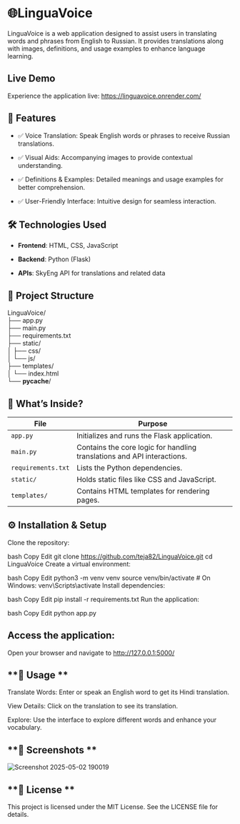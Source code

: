 # **🌐LinguaVoice**
LinguaVoice is a web application designed to assist users in translating words and phrases from English to Russian. It provides translations along with images, definitions, and usage examples to enhance language learning.

## **Live Demo**
Experience the application live: https://linguavoice.onrender.com/

## **🚀 Features**
- ✅ Voice Translation: Speak English words or phrases to receive Russian translations.

- ✅ Visual Aids: Accompanying images to provide contextual understanding.

- ✅ Definitions & Examples: Detailed meanings and usage examples for better comprehension.

- ✅ User-Friendly Interface: Intuitive design for seamless interaction.

## **🛠️ Technologies Used**
- **Frontend**: HTML, CSS, JavaScript

- **Backend**: Python (Flask)

- **APIs**: SkyEng API for translations and related data

## **📂 Project Structure**

LinguaVoice/<br>
├── app.py<br>
├── main.py<br>
├── requirements.txt<br>
├── static/<br>
│   ├── css/<br>
│   └── js/<br>
├── templates/<br>
│   └── index.html<br>
└── __pycache__/<br>

## 💼 **What’s Inside?**

| File                    | Purpose                                                                  |
|-------------------------|--------------------------------------------------------------------------|
| `app.py`                | Initializes and runs the Flask application.                              |
| `main.py`               | Contains the core logic for handling translations and API interactions.  |
| `requirements.txt`      | Lists the Python dependencies.                                           |
| `static/`               | Holds static files like CSS and JavaScript.                              |
| `templates/`            | Contains HTML templates for rendering pages.                             |

## **⚙️ Installation & Setup**
Clone the repository:

bash
Copy
Edit
git clone https://github.com/teja82/LinguaVoice.git
cd LinguaVoice
Create a virtual environment:

bash
Copy
Edit
python3 -m venv venv
source venv/bin/activate  # On Windows: venv\Scripts\activate
Install dependencies:

bash
Copy
Edit
pip install -r requirements.txt
Run the application:

bash
Copy
Edit
python app.py


## **Access the application:**
Open your browser and navigate to http://127.0.0.1:5000/

## **🧪 Usage **
Translate Words: Enter or speak an English word to get its Hindi translation.

View Details: Click on the translation to see its translation.

Explore: Use the interface to explore different words and enhance your vocabulary.

## **📸 Screenshots **
![Screenshot 2025-05-02 190019](https://github.com/user-attachments/assets/ec0c1745-18cb-4e05-86df-f9529aa52853)

## **📜 License **
This project is licensed under the MIT License. See the LICENSE file for details.
